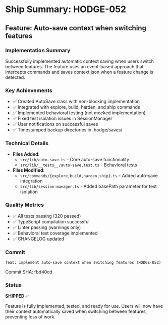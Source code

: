 # Ship Summary: HODGE-052

## Feature: Auto-save context when switching features

### Implementation Summary
Successfully implemented automatic context saving when users switch between features. The feature uses an event-based approach that intercepts commands and saves context.json when a feature change is detected.

### Key Achievements
- ✅ Created AutoSave class with non-blocking implementation
- ✅ Integrated with explore, build, harden, and ship commands
- ✅ Implemented behavioral testing (not mocked implementation)
- ✅ Fixed test isolation issues in SessionManager
- ✅ User notifications on successful saves
- ✅ Timestamped backup directories in .hodge/saves/

### Technical Details
- **Files Added**:
  - `src/lib/auto-save.ts` - Core auto-save functionality
  - `src/lib/__tests__/auto-save.test.ts` - Behavioral tests
- **Files Modified**:
  - `src/commands/{explore,build,harden,ship}.ts` - Added auto-save integration
  - `src/lib/session-manager.ts` - Added basePath parameter for test isolation

### Quality Metrics
- ✅ All tests passing (320 passed)
- ✅ TypeScript compilation successful
- ✅ Linter passing (warnings only)
- ✅ Behavioral test coverage implemented
- ✅ CHANGELOG updated

### Commit
```
feat: implement auto-save context when switching features (HODGE-052)
```
Commit SHA: fbd40cd

### Status
**SHIPPED** ✅

Feature is fully implemented, tested, and ready for use. Users will now have their context automatically saved when switching between features, preventing loss of work.